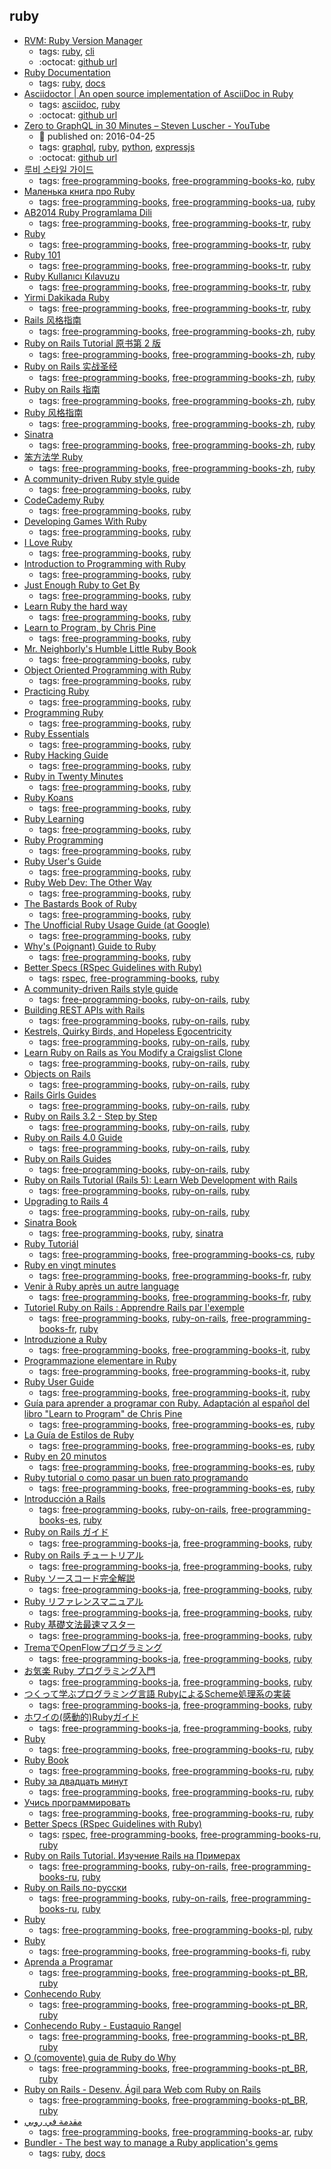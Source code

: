 ruby 
---
* [RVM: Ruby Version Manager](https://rvm.io/)
    * tags: [ruby](../tags/ruby.md), [cli](../tags/cli.md)
    * :octocat: [github url](https://github.com/rvm/rvm)
* [Ruby Documentation](https://www.ruby-lang.org/en/documentation/)
    * tags: [ruby](../tags/ruby.md), [docs](../tags/docs.md)
* [Asciidoctor | An open source implementation of AsciiDoc in Ruby](http://asciidoctor.org/)
    * tags: [asciidoc](../tags/asciidoc.md), [ruby](../tags/ruby.md)
    * :octocat: [github url](https://github.com/asciidoctor/asciidoctor)
* [Zero to GraphQL in 30 Minutes – Steven Luscher - YouTube](https://www.youtube.com/watch?v=UBGzsb2UkeY)
    * :calendar: published on: 2016-04-25
    * tags: [graphql](../tags/graphql.md), [ruby](../tags/ruby.md), [python](../tags/python.md), [expressjs](../tags/expressjs.md)
    * :octocat: [github url](https://github.com/steveluscher/zero-to-graphql)
* [루비 스타일 가이드](https://github.com/dalzony/ruby-style-guide/blob/master/README-koKR.md)
    * tags: [free-programming-books](../tags/free-programming-books.md), [free-programming-books-ko](../tags/free-programming-books-ko.md), [ruby](../tags/ruby.md)
* [Маленька книга про Ruby](https://lambdabooks.github.io/thelittlebookofruby)
    * tags: [free-programming-books](../tags/free-programming-books.md), [free-programming-books-ua](../tags/free-programming-books-ua.md), [ruby](../tags/ruby.md)
* [AB2014 Ruby Programlama Dili](https://github.com/leylaKapi/AB2014-Ruby-Programlama-Dili/blob/master/Ruby_AB2014.md)
    * tags: [free-programming-books](../tags/free-programming-books.md), [free-programming-books-tr](../tags/free-programming-books-tr.md), [ruby](../tags/ruby.md)
* [Ruby](https://www.ruby-lang.org/tr/)
    * tags: [free-programming-books](../tags/free-programming-books.md), [free-programming-books-tr](../tags/free-programming-books-tr.md), [ruby](../tags/ruby.md)
* [Ruby 101](https://www.gitbook.com/book/vigo/ruby-101/details)
    * tags: [free-programming-books](../tags/free-programming-books.md), [free-programming-books-tr](../tags/free-programming-books-tr.md), [ruby](../tags/ruby.md)
* [Ruby Kullanıcı Kılavuzu](http://www.belgeler.org/uygulamalar/ruby/ruby-ug.html)
    * tags: [free-programming-books](../tags/free-programming-books.md), [free-programming-books-tr](../tags/free-programming-books-tr.md), [ruby](../tags/ruby.md)
* [Yirmi Dakikada Ruby](https://www.ruby-lang.org/tr/documentation/quickstart/)
    * tags: [free-programming-books](../tags/free-programming-books.md), [free-programming-books-tr](../tags/free-programming-books-tr.md), [ruby](../tags/ruby.md)
* [Rails 风格指南](https://github.com/JuanitoFatas/rails-style-guide/blob/master/README-zhCN.md)
    * tags: [free-programming-books](../tags/free-programming-books.md), [free-programming-books-zh](../tags/free-programming-books-zh.md), [ruby](../tags/ruby.md)
* [Ruby on Rails Tutorial 原书第 2 版](http://railstutorial-china.org)
    * tags: [free-programming-books](../tags/free-programming-books.md), [free-programming-books-zh](../tags/free-programming-books-zh.md), [ruby](../tags/ruby.md)
* [Ruby on Rails 实战圣经](https://ihower.tw/rails4/)
    * tags: [free-programming-books](../tags/free-programming-books.md), [free-programming-books-zh](../tags/free-programming-books-zh.md), [ruby](../tags/ruby.md)
* [Ruby on Rails 指南](http://guides.ruby-china.org)
    * tags: [free-programming-books](../tags/free-programming-books.md), [free-programming-books-zh](../tags/free-programming-books-zh.md), [ruby](../tags/ruby.md)
* [Ruby 风格指南](https://github.com/JuanitoFatas/ruby-style-guide/blob/master/README-zhCN.md)
    * tags: [free-programming-books](../tags/free-programming-books.md), [free-programming-books-zh](../tags/free-programming-books-zh.md), [ruby](../tags/ruby.md)
* [Sinatra](http://www.sinatrarb.com/intro-zh.html)
    * tags: [free-programming-books](../tags/free-programming-books.md), [free-programming-books-zh](../tags/free-programming-books-zh.md), [ruby](../tags/ruby.md)
* [笨方法学 Ruby](http://lrthw.github.io)
    * tags: [free-programming-books](../tags/free-programming-books.md), [free-programming-books-zh](../tags/free-programming-books-zh.md), [ruby](../tags/ruby.md)
* [A community-driven Ruby style guide](https://github.com/bbatsov/ruby-style-guide)
    * tags: [free-programming-books](../tags/free-programming-books.md), [ruby](../tags/ruby.md)
* [CodeCademy Ruby](https://www.codecademy.com/learn/ruby)
    * tags: [free-programming-books](../tags/free-programming-books.md), [ruby](../tags/ruby.md)
* [Developing Games With Ruby](https://leanpub.com/developing-games-with-ruby/read)
    * tags: [free-programming-books](../tags/free-programming-books.md), [ruby](../tags/ruby.md)
* [I Love Ruby](https://mindaslab.github.io/I-Love-Ruby/)
    * tags: [free-programming-books](../tags/free-programming-books.md), [ruby](../tags/ruby.md)
* [Introduction to Programming with Ruby](https://launchschool.com/books/ruby)
    * tags: [free-programming-books](../tags/free-programming-books.md), [ruby](../tags/ruby.md)
* [Just Enough Ruby to Get By](http://jasonkim.ca/projects/just_enough_ruby_to_get_by/)
    * tags: [free-programming-books](../tags/free-programming-books.md), [ruby](../tags/ruby.md)
* [Learn Ruby the hard way](http://learnrubythehardway.org/book/)
    * tags: [free-programming-books](../tags/free-programming-books.md), [ruby](../tags/ruby.md)
* [Learn to Program, by Chris Pine](http://pine.fm/LearnToProgram/)
    * tags: [free-programming-books](../tags/free-programming-books.md), [ruby](../tags/ruby.md)
* [Mr. Neighborly's Humble Little Ruby Book](http://www.humblelittlerubybook.com)
    * tags: [free-programming-books](../tags/free-programming-books.md), [ruby](../tags/ruby.md)
* [Object Oriented Programming with Ruby](https://launchschool.com/books/oo_ruby)
    * tags: [free-programming-books](../tags/free-programming-books.md), [ruby](../tags/ruby.md)
* [Practicing Ruby](https://github.com/elm-city-craftworks/practicing-ruby-manuscripts)
    * tags: [free-programming-books](../tags/free-programming-books.md), [ruby](../tags/ruby.md)
* [Programming Ruby](http://ruby-doc.com/docs/ProgrammingRuby/)
    * tags: [free-programming-books](../tags/free-programming-books.md), [ruby](../tags/ruby.md)
* [Ruby Essentials](http://www.techotopia.com/index.php/Ruby_Essentials)
    * tags: [free-programming-books](../tags/free-programming-books.md), [ruby](../tags/ruby.md)
* [Ruby Hacking Guide](http://ruby-hacking-guide.github.io)
    * tags: [free-programming-books](../tags/free-programming-books.md), [ruby](../tags/ruby.md)
* [Ruby in Twenty Minutes](https://www.ruby-lang.org/en/documentation/quickstart/)
    * tags: [free-programming-books](../tags/free-programming-books.md), [ruby](../tags/ruby.md)
* [Ruby Koans](http://www.rubykoans.com)
    * tags: [free-programming-books](../tags/free-programming-books.md), [ruby](../tags/ruby.md)
* [Ruby Learning](http://rubylearning.com)
    * tags: [free-programming-books](../tags/free-programming-books.md), [ruby](../tags/ruby.md)
* [Ruby Programming](http://www.linuxtopia.org/online_books/programming_books/ruby_tutorial/)
    * tags: [free-programming-books](../tags/free-programming-books.md), [ruby](../tags/ruby.md)
* [Ruby User's Guide](http://www.rubyist.net/~slagell/ruby/)
    * tags: [free-programming-books](../tags/free-programming-books.md), [ruby](../tags/ruby.md)
* [Ruby Web Dev: The Other Way](https://leanpub.com/rwdtow/read)
    * tags: [free-programming-books](../tags/free-programming-books.md), [ruby](../tags/ruby.md)
* [The Bastards Book of Ruby](http://ruby.bastardsbook.com)
    * tags: [free-programming-books](../tags/free-programming-books.md), [ruby](../tags/ruby.md)
* [The Unofficial Ruby Usage Guide (at Google)](http://www.caliban.org/ruby/rubyguide.shtml)
    * tags: [free-programming-books](../tags/free-programming-books.md), [ruby](../tags/ruby.md)
* [Why's (Poignant) Guide to Ruby](http://poignant.guide)
    * tags: [free-programming-books](../tags/free-programming-books.md), [ruby](../tags/ruby.md)
* [Better Specs (RSpec Guidelines with Ruby)](http://betterspecs.org)
    * tags: [rspec](../tags/rspec.md), [free-programming-books](../tags/free-programming-books.md), [ruby](../tags/ruby.md)
* [A community-driven Rails style guide](https://github.com/bbatsov/rails-style-guide)
    * tags: [free-programming-books](../tags/free-programming-books.md), [ruby-on-rails](../tags/ruby-on-rails.md), [ruby](../tags/ruby.md)
* [Building REST APIs with Rails](http://apionrails.icalialabs.com/book)
    * tags: [free-programming-books](../tags/free-programming-books.md), [ruby-on-rails](../tags/ruby-on-rails.md), [ruby](../tags/ruby.md)
* [Kestrels, Quirky Birds, and Hopeless Egocentricity](https://leanpub.com/combinators/read)
    * tags: [free-programming-books](../tags/free-programming-books.md), [ruby-on-rails](../tags/ruby-on-rails.md), [ruby](../tags/ruby.md)
* [Learn Ruby on Rails as You Modify a Craigslist Clone](http://www.thinkful.com/learn/ruby-on-rails-tutorial/)
    * tags: [free-programming-books](../tags/free-programming-books.md), [ruby-on-rails](../tags/ruby-on-rails.md), [ruby](../tags/ruby.md)
* [Objects on Rails](http://objectsonrails.com)
    * tags: [free-programming-books](../tags/free-programming-books.md), [ruby-on-rails](../tags/ruby-on-rails.md), [ruby](../tags/ruby.md)
* [Rails Girls Guides](http://guides.railsgirls.com)
    * tags: [free-programming-books](../tags/free-programming-books.md), [ruby-on-rails](../tags/ruby-on-rails.md), [ruby](../tags/ruby.md)
* [Ruby on Rails 3.2 - Step by Step](http://www.xyzpub.com/en/ruby-on-rails/3.2/)
    * tags: [free-programming-books](../tags/free-programming-books.md), [ruby-on-rails](../tags/ruby-on-rails.md), [ruby](../tags/ruby.md)
* [Ruby on Rails 4.0 Guide](http://www.xyzpub.com/en/ruby-on-rails/4.0/)
    * tags: [free-programming-books](../tags/free-programming-books.md), [ruby-on-rails](../tags/ruby-on-rails.md), [ruby](../tags/ruby.md)
* [Ruby on Rails Guides](http://guides.rubyonrails.org)
    * tags: [free-programming-books](../tags/free-programming-books.md), [ruby-on-rails](../tags/ruby-on-rails.md), [ruby](../tags/ruby.md)
* [Ruby on Rails Tutorial (Rails 5): Learn Web Development with Rails](https://www.railstutorial.org/book)
    * tags: [free-programming-books](../tags/free-programming-books.md), [ruby-on-rails](../tags/ruby-on-rails.md), [ruby](../tags/ruby.md)
* [Upgrading to Rails 4](https://github.com/alindeman/upgradingtorails4)
    * tags: [free-programming-books](../tags/free-programming-books.md), [ruby-on-rails](../tags/ruby-on-rails.md), [ruby](../tags/ruby.md)
* [Sinatra Book](https://github.com/sinatra/sinatra-book)
    * tags: [free-programming-books](../tags/free-programming-books.md), [ruby](../tags/ruby.md), [sinatra](../tags/sinatra.md)
* [Ruby Tutoriál](http://i.iinfo.cz/files/root/k/Ruby_tutorial.pdf)
    * tags: [free-programming-books](../tags/free-programming-books.md), [free-programming-books-cs](../tags/free-programming-books-cs.md), [ruby](../tags/ruby.md)
* [Ruby en vingt minutes](https://www.ruby-lang.org/fr/documentation/quickstart/)
    * tags: [free-programming-books](../tags/free-programming-books.md), [free-programming-books-fr](../tags/free-programming-books-fr.md), [ruby](../tags/ruby.md)
* [Venir à Ruby après un autre language](https://www.ruby-lang.org/fr/documentation/ruby-from-other-languages/)
    * tags: [free-programming-books](../tags/free-programming-books.md), [free-programming-books-fr](../tags/free-programming-books-fr.md), [ruby](../tags/ruby.md)
* [Tutoriel Ruby on Rails : Apprendre Rails par l'exemple](http://french.railstutorial.org/chapters/beginning)
    * tags: [free-programming-books](../tags/free-programming-books.md), [ruby-on-rails](../tags/ruby-on-rails.md), [free-programming-books-fr](../tags/free-programming-books-fr.md), [ruby](../tags/ruby.md)
* [Introduzione a Ruby](http://tesi.cab.unipd.it/22937/1/Tesina_-_Introduzione_a_Ruby.pdf)
    * tags: [free-programming-books](../tags/free-programming-books.md), [free-programming-books-it](../tags/free-programming-books-it.md), [ruby](../tags/ruby.md)
* [Programmazione elementare in Ruby](http://minimalprocedure.pragmas.org/writings/programmazione_elementare_ruby/corso_elementare_ruby.html)
    * tags: [free-programming-books](../tags/free-programming-books.md), [free-programming-books-it](../tags/free-programming-books-it.md), [ruby](../tags/ruby.md)
* [Ruby User Guide](http://ruby-it.org/rug_it.zip)
    * tags: [free-programming-books](../tags/free-programming-books.md), [free-programming-books-it](../tags/free-programming-books-it.md), [ruby](../tags/ruby.md)
* [Guía para aprender a programar con Ruby. Adaptación al español del libro "Learn to Program" de Chris Pine](https://github.com/rubysur/aprende.a.programar)
    * tags: [free-programming-books](../tags/free-programming-books.md), [free-programming-books-es](../tags/free-programming-books-es.md), [ruby](../tags/ruby.md)
* [La Guía de Estilos de Ruby](https://github.com/alemohamad/ruby-style-guide/blob/master/README-esLA.md)
    * tags: [free-programming-books](../tags/free-programming-books.md), [free-programming-books-es](../tags/free-programming-books-es.md), [ruby](../tags/ruby.md)
* [Ruby en 20 minutos](https://www.ruby-lang.org/es/documentation/quickstart/)
    * tags: [free-programming-books](../tags/free-programming-books.md), [free-programming-books-es](../tags/free-programming-books-es.md), [ruby](../tags/ruby.md)
* [Ruby tutorial o como pasar un buen rato programando](http://rubytutorial.wikidot.com/introduccion)
    * tags: [free-programming-books](../tags/free-programming-books.md), [free-programming-books-es](../tags/free-programming-books-es.md), [ruby](../tags/ruby.md)
* [Introducción a Rails](http://rubysur.org/introduccion.a.rails/)
    * tags: [free-programming-books](../tags/free-programming-books.md), [ruby-on-rails](../tags/ruby-on-rails.md), [free-programming-books-es](../tags/free-programming-books-es.md), [ruby](../tags/ruby.md)
* [Ruby on Rails ガイド](http://railsguides.jp)
    * tags: [free-programming-books-ja](../tags/free-programming-books-ja.md), [free-programming-books](../tags/free-programming-books.md), [ruby](../tags/ruby.md)
* [Ruby on Rails チュートリアル](http://railstutorial.jp)
    * tags: [free-programming-books-ja](../tags/free-programming-books-ja.md), [free-programming-books](../tags/free-programming-books.md), [ruby](../tags/ruby.md)
* [Ruby ソースコード完全解説](http://i.loveruby.net/ja/rhg/book/)
    * tags: [free-programming-books-ja](../tags/free-programming-books-ja.md), [free-programming-books](../tags/free-programming-books.md), [ruby](../tags/ruby.md)
* [Ruby リファレンスマニュアル](https://www.ruby-lang.org/ja/documentation/)
    * tags: [free-programming-books-ja](../tags/free-programming-books-ja.md), [free-programming-books](../tags/free-programming-books.md), [ruby](../tags/ruby.md)
* [Ruby 基礎文法最速マスター](http://route477.net/d/?date=20100125)
    * tags: [free-programming-books-ja](../tags/free-programming-books-ja.md), [free-programming-books](../tags/free-programming-books.md), [ruby](../tags/ruby.md)
* [TremaでOpenFlowプログラミング](http://yasuhito.github.io/trema-book/)
    * tags: [free-programming-books-ja](../tags/free-programming-books-ja.md), [free-programming-books](../tags/free-programming-books.md), [ruby](../tags/ruby.md)
* [お気楽 Ruby プログラミング入門](http://www.geocities.jp/m_hiroi/light/ruby.html)
    * tags: [free-programming-books-ja](../tags/free-programming-books-ja.md), [free-programming-books](../tags/free-programming-books.md), [ruby](../tags/ruby.md)
* [つくって学ぶプログラミング言語 RubyによるScheme処理系の実装](http://tatsu-zine.com/books/scheme-in-ruby)
    * tags: [free-programming-books-ja](../tags/free-programming-books-ja.md), [free-programming-books](../tags/free-programming-books.md), [ruby](../tags/ruby.md)
* [ホワイの(感動的)Rubyガイド](http://www.aoky.net/articles/why_poignant_guide_to_ruby/)
    * tags: [free-programming-books-ja](../tags/free-programming-books-ja.md), [free-programming-books](../tags/free-programming-books.md), [ruby](../tags/ruby.md)
* [Ruby](https://ru.wikibooks.org/wiki/Ruby)
    * tags: [free-programming-books](../tags/free-programming-books.md), [free-programming-books-ru](../tags/free-programming-books-ru.md), [ruby](../tags/ruby.md)
* [Ruby Book](https://github.com/Krugloff/rus_ruby_book)
    * tags: [free-programming-books](../tags/free-programming-books.md), [free-programming-books-ru](../tags/free-programming-books-ru.md), [ruby](../tags/ruby.md)
* [Ruby за двадцать минут](https://www.ruby-lang.org/ru/documentation/quickstart/)
    * tags: [free-programming-books](../tags/free-programming-books.md), [free-programming-books-ru](../tags/free-programming-books-ru.md), [ruby](../tags/ruby.md)
* [Учись программировать](http://www.shokhirev.com/mikhail/ruby/ltp/title.html)
    * tags: [free-programming-books](../tags/free-programming-books.md), [free-programming-books-ru](../tags/free-programming-books-ru.md), [ruby](../tags/ruby.md)
* [Better Specs (RSpec Guidelines with Ruby)](http://betterspecs.org/ru)
    * tags: [rspec](../tags/rspec.md), [free-programming-books](../tags/free-programming-books.md), [free-programming-books-ru](../tags/free-programming-books-ru.md), [ruby](../tags/ruby.md)
* [Ruby on Rails Tutorial. Изучение Rails на Примерах](http://railstutorial.ru/chapters/4_0/beginning)
    * tags: [free-programming-books](../tags/free-programming-books.md), [ruby-on-rails](../tags/ruby-on-rails.md), [free-programming-books-ru](../tags/free-programming-books-ru.md), [ruby](../tags/ruby.md)
* [Ruby on Rails по-русски](http://rusrails.ru)
    * tags: [free-programming-books](../tags/free-programming-books.md), [ruby-on-rails](../tags/ruby-on-rails.md), [free-programming-books-ru](../tags/free-programming-books-ru.md), [ruby](../tags/ruby.md)
* [Ruby](https://pl.wikibooks.org/wiki/Ruby)
    * tags: [free-programming-books](../tags/free-programming-books.md), [free-programming-books-pl](../tags/free-programming-books-pl.md), [ruby](../tags/ruby.md)
* [Ruby](https://fi.wikibooks.org/wiki/Ruby)
    * tags: [free-programming-books](../tags/free-programming-books.md), [free-programming-books-fi](../tags/free-programming-books-fi.md), [ruby](../tags/ruby.md)
* [Aprenda a Programar](http://www.jmonteiro.com/aprendaaprogramar/)
    * tags: [free-programming-books](../tags/free-programming-books.md), [free-programming-books-pt_BR](../tags/free-programming-books-pt_BR.md), [ruby](../tags/ruby.md)
* [Conhecendo Ruby](http://howtocode.com.br/ebooks/ruby)
    * tags: [free-programming-books](../tags/free-programming-books.md), [free-programming-books-pt_BR](../tags/free-programming-books-pt_BR.md), [ruby](../tags/ruby.md)
* [Conhecendo Ruby - Eustaquio Rangel](https://leanpub.com/conhecendo-ruby/read)
    * tags: [free-programming-books](../tags/free-programming-books.md), [free-programming-books-pt_BR](../tags/free-programming-books-pt_BR.md), [ruby](../tags/ruby.md)
* [O (comovente) guia de Ruby do Why](http://why.carlosbrando.com)
    * tags: [free-programming-books](../tags/free-programming-books.md), [free-programming-books-pt_BR](../tags/free-programming-books-pt_BR.md), [ruby](../tags/ruby.md)
* [Ruby on Rails - Desenv. Ágil para Web com Ruby on Rails](http://www.caelum.com.br/apostila-ruby-on-rails/)
    * tags: [free-programming-books](../tags/free-programming-books.md), [free-programming-books-pt_BR](../tags/free-programming-books-pt_BR.md), [ruby](../tags/ruby.md)
* [مقدمة في روبي ](http://librebooks.org/intro-to-ruby/)
    * tags: [free-programming-books](../tags/free-programming-books.md), [free-programming-books-ar](../tags/free-programming-books-ar.md), [ruby](../tags/ruby.md)
* [Bundler - The best way to manage a Ruby application's gems    ](http://bundler.io/docs.html)
    * tags: [ruby](../tags/ruby.md), [docs](../tags/docs.md)
